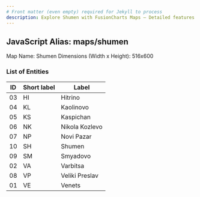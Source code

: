 ```yaml
---
# Front matter (even empty) required for Jekyll to process
description: Explore Shumen with FusionCharts Maps – Detailed features for seamless integration. Try now & enhance your data visualization today! 
---
```


## JavaScript Alias: maps/shumen

Map Name: Shumen
Dimensions (Width x Height): 516x600





### List of Entities

ID | Short label | Label
---|---|---|
03|HI|Hitrino
04|KL|Kaolinovo
05|KS|Kaspichan
06|NK|Nikola Kozlevo
07|NP|Novi Pazar
10|SH|Shumen
09|SM|Smyadovo
02|VA|Varbitsa
08|VP|Veliki Preslav
01|VE|Venets


